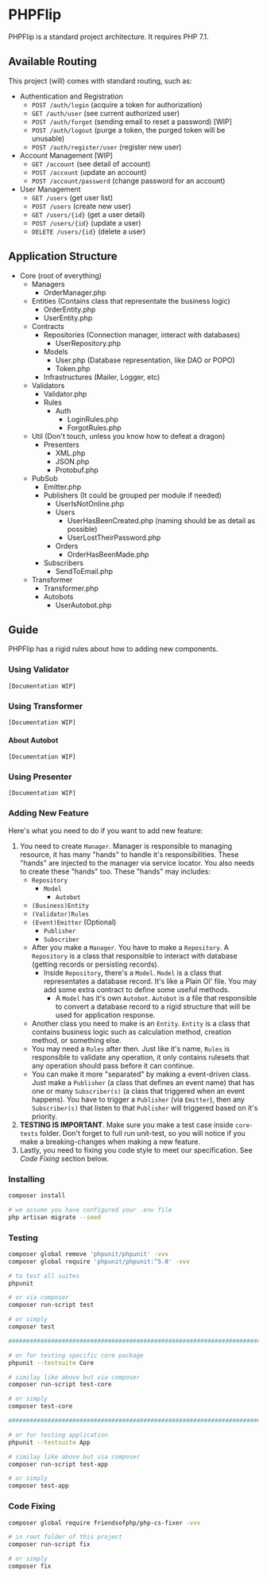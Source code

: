 # PHPFlip

PHPFlip is a standard project architecture. It requires PHP 7.1.

## Available Routing

This project (will) comes with standard routing, such as:

- Authentication and Registration
    - `POST /auth/login` (acquire a token for authorization)
    - `GET /auth/user` (see current authorized user)
    - `POST /auth/forgot` (sending email to reset a password) [WIP]
    - `POST /auth/logout` (purge a token, the purged token will be unusable)
    - `POST /auth/register/user` (register new user)
- Account Management [WIP]
    - `GET /account` (see detail of account)
    - `POST /account` (update an account)
    - `POST /account/password` (change password for an account)
- User Management
    - `GET /users` (get user list)
    - `POST /users` (create new user)
    - `GET /users/{id}` (get a user detail)
    - `POST /users/{id}` (update a user)
    - `DELETE /users/{id}` (delete a user)

## Application Structure

- Core (root of everything)
    - Managers
        - OrderManager.php
    - Entities (Contains class that representate the business logic)
        - OrderEntity.php
        - UserEntity.php
    - Contracts
        - Repositories (Connection manager, interact with databases)
            - UserRepository.php
        - Models
            - User.php (Database representation, like DAO or POPO)
            - Token.php
        - Infrastructures (Mailer, Logger, etc)
    - Validators
        - Validator.php
        - Rules
            - Auth
                - LoginRules.php
                - ForgotRules.php
    - Util (Don't touch, unless you know how to defeat a dragon)
        - Presenters
            - XML.php
            - JSON.php
            - Protobuf.php
    - PubSub
        - Emitter.php
        - Publishers (It could be grouped per module if needed)
            - UserIsNotOnline.php
            - Users
                - UserHasBeenCreated.php (naming should be as detail as possible)
                - UserLostTheirPassword.php
            - Orders
                - OrderHasBeenMade.php
        - Subscribers
            - SendToEmail.php
    - Transformer
        - Transformer.php
        - Autobots
            - UserAutobot.php

## Guide

PHPFlip has a rigid rules about how to adding new components.

### Using Validator
`[Documentation WIP]`

### Using Transformer
`[Documentation WIP]`

#### About Autobot
`[Documentation WIP]`

### Using Presenter
`[Documentation WIP]`

### Adding New Feature

Here's what you need to do if you want to add new feature:

1. You need to create `Manager`. Manager is responsible to managing resource, it has many "hands" to handle it's responsibilities. These "hands" are injected to the manager via service locator. You also needs to create these "hands" too. These "hands" may includes:
    - `Repository`
        - `Model`
            - `Autobot`
    - `(Business)Entity`
    - `(Validator)Rules`
    - `(Event)Emitter` (Optional)
        - `Publisher`
        - `Subscriber`
    - After you make a `Manager`. You have to make a `Repository`. A `Repository` is a class that responsible to interact with database (getting records or persisting records).
        - Inside `Repository`, there's a `Model`. `Model` is a class that representates a database record. It's like a Plain Ol' file. You may add some extra contract to define some useful methods.
            - A `Model` has it's own `Autobot`. `Autobot` is a file that responsible to convert a database record to a rigid structure that will be used for application response.
    - Another class you need to make is an `Entity`. `Entity` is a class that contains business logic such as calculation method, creation method, or something else.
    - You may need a `Rules` after then. Just like it's name, `Rules` is responsible to validate any operation, it only contains rulesets that any operation should pass before it can continue.
    - You can make it more "separated" by making a event-driven class. Just make a `Publisher` (a class that defines an event name) that has one or many `Subscriber(s)` (a class that triggered when an event happens). You have to trigger a `Publisher` (via `Emitter`), then any `Subscriber(s)` that listen to that `Publisher` will triggered based on it's priority.
2. **TESTING IS IMPORTANT**. Make sure you make a test case inside `core-tests` folder. Don't forget to full run unit-test, so you will notice if you make a breaking-changes when making a new feature.
3. Lastly, you need to fixing you code style to meet our specification. See *Code Fixing* section below.

### Installing

```sh
composer install

# we assume you have configured your .env file
php artisan migrate --seed
```

### Testing

```sh
composer global remove 'phpunit/phpunit' -vvv
composer global require 'phpunit/phpunit:^5.0' -vvv

# to test all suites
phpunit

# or via composer
composer run-script test

# or simply
composer test

################################################################################

# or for testing specific core package
phpunit --testsuite Core

# similay like above but via composer
composer run-script test-core

# or simply
composer test-core

################################################################################

# or for testing application
phpunit --testsuite App

# similay like above but via composer
composer run-script test-app

# or simply
composer test-app
```

### Code Fixing

```sh
composer global require friendsofphp/php-cs-fixer -vvv

# in root folder of this project
composer run-script fix

# or simply
composer fix
```
